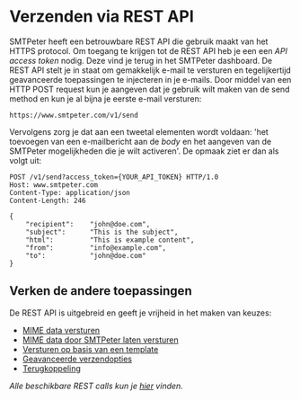 # Verzenden via REST API

SMTPeter heeft een betrouwbare REST API die gebruik maakt van het HTTPS 
protocol. Om toegang te krijgen tot de REST API heb je een een *API access token* 
nodig. Deze vind je terug in het SMTPeter dashboard. De REST API stelt je in staat
om gemakkelijk e-mail te versturen en tegelijkertijd geavanceerde toepassingen te 
injecteren in je e-mails. Door middel van een HTTP POST request kun je aangeven 
dat je gebruik wilt maken van de send method en kun je al bijna je eerste 
e-mail versturen:

```text
https://www.smtpeter.com/v1/send
```

Vervolgens zorg je dat aan een tweetal elementen wordt voldaan: 'het toevoegen van 
een e-mailbericht aan de *body* en het aangeven van de SMTPeter mogelijkheden die 
je wilt activeren'. De opmaak ziet er dan als volgt uit:

```text
POST /v1/send?access_token={YOUR_API_TOKEN} HTTP/1.0
Host: www.smtpeter.com
Content-Type: application/json
Content-Length: 246

{
    "recipient":    "john@doe.com",
    "subject":      "This is the subject",
    "html":         "This is example content",
    "from":         "info@example.com",
    "to":           "john@doe.com"
}
```

## Verken de andere toepassingen

De REST API is uitgebreid en geeft je vrijheid in het maken van keuzes:

* [MIME data versturen](rest-mime)
* [MIME data door SMTPeter laten versturen](rest-send-json)
* [Versturen op basis van een template](rest-send-template)
* [Geavanceerde verzendopties](rest-send-advanced)
* [Terugkoppeling](rest-api-reaction)

*Alle beschikbare REST calls kun je [hier](all-rest-calls) vinden.*
